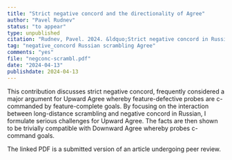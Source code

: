 ```yaml
---
title: "Strict negative concord and the directionality of Agree"
author: "Pavel Rudnev"
status: "to appear"
type: unpublished
citation: "Rudnev, Pavel. 2024. &ldquo;Strict negative concord in Russian and the directionality of Agree.&rdquo; Accepted with minor revisions at <em>Syntax</em>. April 2024."
tag: "negative_concord Russian scrambling Agree"
comments: "yes"
file: "negconc-scrambl.pdf"
date: "2024-04-13"
publishdate: 2024-04-13
---
```


This contribution discusses strict negative concord, frequently considered a major argument for Upward Agree whereby feature-defective probes are c-commanded by feature-complete goals. By focusing on the interaction between long-distance scrambling and negative concord in Russian, I formulate serious challenges for Upward Agree. The facts are then shown to be trivially compatible with Downward Agree whereby probes c-command goals.

The linked PDF is a submitted version of an article undergoing peer review. 
